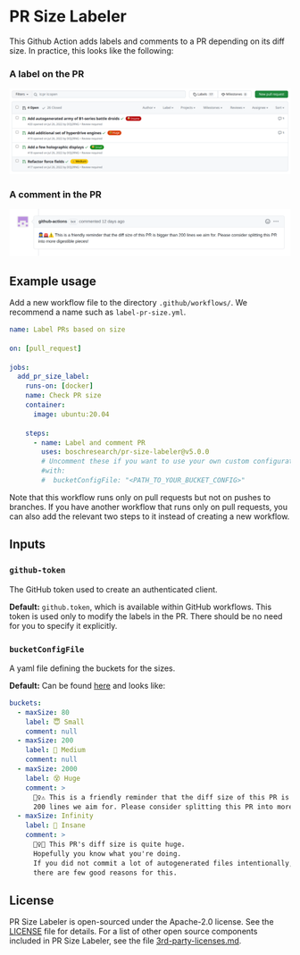 # PR Size Labeler

This Github Action adds labels and comments to a PR depending on its diff size.
In practice, this looks like the following:

### A label on the PR

![An image showing a list of GitHub Pull Request with automatically generated labels.](pr-labels.png)

### A comment in the PR

![An image of a comment created by the github-actions bot](pr-comment.png)

## Example usage

Add a new workflow file to the directory `.github/workflows/`.
We recommend a name such as `label-pr-size.yml`.

```yml
name: Label PRs based on size

on: [pull_request]

jobs:
  add_pr_size_label:
    runs-on: [docker]
    name: Check PR size
    container:
      image: ubuntu:20.04

    steps:
      - name: Label and comment PR
        uses: boschresearch/pr-size-labeler@v5.0.0
        # Uncomment these if you want to use your own custom configuration
        #with:
        #  bucketConfigFile: "<PATH_TO_YOUR_BUCKET_CONFIG>"
```

Note that this workflow runs only on pull requests but not on pushes to
branches.
If you have another workflow that runs only on pull requests, you can also add
the relevant two steps to it instead of creating a new workflow.

## Inputs

### `github-token`

The GitHub token used to create an authenticated client.

**Default:** `github.token`, which is available within GitHub workflows.
This token is used only to modify the labels in the PR.
There should be no need for you to specify it explicitly.

### `bucketConfigFile`

A yaml file defining the buckets for the sizes.

**Default:** Can be found [here](defaultBuckets.yml)
and looks like:

```yml
buckets:
  - maxSize: 80
    label: 😇 Small
    comment: null
  - maxSize: 200
    label: 🙂 Medium
    comment: null
  - maxSize: 2000
    label: 😵 Huge
    comment: >
      👮‍♀️⚠️ This is a friendly reminder that the diff size of this PR is bigger than 
      200 lines we aim for. Please consider splitting this PR into more digestible pieces!
  - maxSize: Infinity
    label: 🤯 Insane
    comment: >
      👮‍♀️🛑 This PR's diff size is quite huge. 
      Hopefully you know what you're doing. 
      If you did not commit a lot of autogenerated files intentionally, 
      there are few good reasons for this.
```

## License

PR Size Labeler is open-sourced under the Apache-2.0 license. See the
[LICENSE](LICENSE) file for details.
For a list of other open source components included in PR Size Labeler, see the
file [3rd-party-licenses.md](3rd-party-licenses.md).
